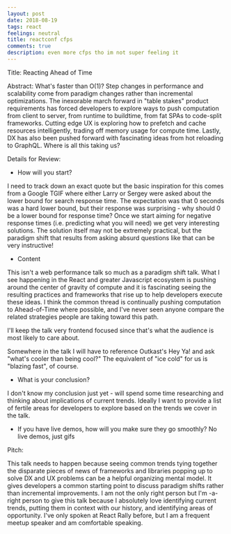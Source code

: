 ```yaml
---
layout: post
date: 2018-08-19
tags: react
feelings: neutral
title: reactconf cfps
comments: true
description: even more cfps tho im not super feeling it
---
```


Title: Reacting Ahead of Time

Abstract: What's faster than O(1)? Step changes in performance and scalability come from paradigm changes rather than incremental optimizations. The inexorable march forward in "table stakes" product requirements  has forced developers to explore ways to push computation from client to server, from runtime to buildtime, from fat SPAs to code-split frameworks. Cutting edge UX is exploring how to prefetch and cache resources intelligently, trading off memory usage for compute time. Lastly, DX has also been pushed forward with fascinating ideas from hot reloading to GraphQL. Where is all this taking us?

Details for Review:

- How will you start?

I need to track down an exact quote but the basic inspiration for this comes from a Google TGIF where either Larry or Sergey were asked about the lower bound for search response time. The expectation was that 0 seconds was a hard lower bound, but their response was surprising - why should 0 be a lower bound for response time? Once we start aiming for negative response times (i.e. predicting what you will need) we get very interesting solutions. The solution itself may not be extremely practical, but the paradigm shift that results from asking absurd questions like that can be very instructive!

- Content

This isn't a web performance talk so much as a paradigm shift talk. What I see happening in the React and greater Javascript ecosystem is pushing around the center of gravity of compute and it is fascinating seeing the resulting practices and frameworks that rise up to help developers execute these ideas. I think the common thread is continually pushing computation  to Ahead-of-Time where possible, and I've never seen anyone compare the related strategies people are taking toward this path. 

I'll keep the talk very frontend focused since that's what the audience is most likely to care about.

Somewhere in the talk I will have to reference Outkast's Hey Ya! and ask "what's cooler than being cool?" The equivalent of "ice cold" for us is "blazing fast", of course. 

- What is your conclusion? 

I don't know my conclusion just yet - will spend some time researching and thinking about implications of current trends. Ideally I want to provide a list of fertile areas for developers to explore based on the trends we cover in the talk.

- If you have live demos, how will you make sure they go smoothly? No live demos, just gifs

Pitch:

This talk needs to happen because seeing common trends tying together the disparate pieces of news of frameworks and libraries popping up to solve DX and UX problems can be a helpful organizing mental model. It gives developers a common starting point to discuss paradigm shifts rather than incremental improvements. I am not the only right person but I'm -a- right person to give this talk because I absolutely love identifying current trends, putting them in context with our history, and identifying areas of opportunity. I've only spoken at React Rally before, but I am a frequent meetup speaker and am comfortable speaking.
